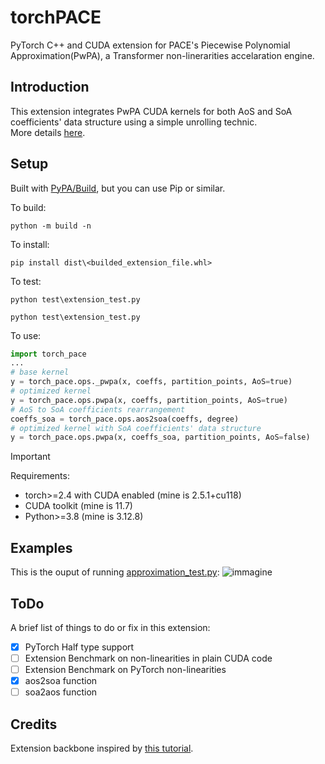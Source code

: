 # torchPACE
PyTorch C++ and CUDA extension for PACE's Piecewise Polynomial Approximation(PwPA), a Transformer non-linerarities accelaration engine.

## Introduction
This extension integrates PwPA CUDA kernels for both AoS and SoA coefficients' data structure using a simple unrolling technic.</br>
More details [here](extra/README.md).

## Setup
Built with [PyPA/Build](https://github.com/pypa/build), but you can use Pip or similar.

To build: </br>
```text
python -m build -n
```
    
To install:  </br>
```text
pip install dist\<builded_extension_file.whl>
```

To test:  </br>
```text
python test\extension_test.py
```

```text
python test\extension_test.py
```


To use:  </br>
```python
import torch_pace
...
# base kernel
y = torch_pace.ops._pwpa(x, coeffs, partition_points, AoS=true)
# optimized kernel
y = torch_pace.ops.pwpa(x, coeffs, partition_points, AoS=true)
# AoS to SoA coefficients rearrangement
coeffs_soa = torch_pace.ops.aos2soa(coeffs, degree)
# optimized kernel with SoA coefficients' data structure
y = torch_pace.ops.pwpa(x, coeffs_soa, partition_points, AoS=false)
```

> [!Important]
> Requirements: 
>    - torch>=2.4 with CUDA enabled (mine is 2.5.1+cu118)
>    - CUDA toolkit (mine is 11.7)
>    - Python>=3.8 (mine is 3.12.8)

## Examples

This is the ouput of running [approximation_test.py](test/approximation_test.py):
![immagine](https://github.com/user-attachments/assets/01ecdbec-d232-4e9e-99f5-f5d38cadfeb3)


## ToDo
A brief list of things to do or fix in this extension:
- [x] PyTorch Half type support
- [ ] Extension Benchmark on non-linearities in plain CUDA code
- [ ] Extension Benchmark on PyTorch non-linearities
- [x] aos2soa function
- [ ] soa2aos function

## Credits

Extension backbone inspired by [this tutorial](https://github.com/pytorch/extension-cpp).
